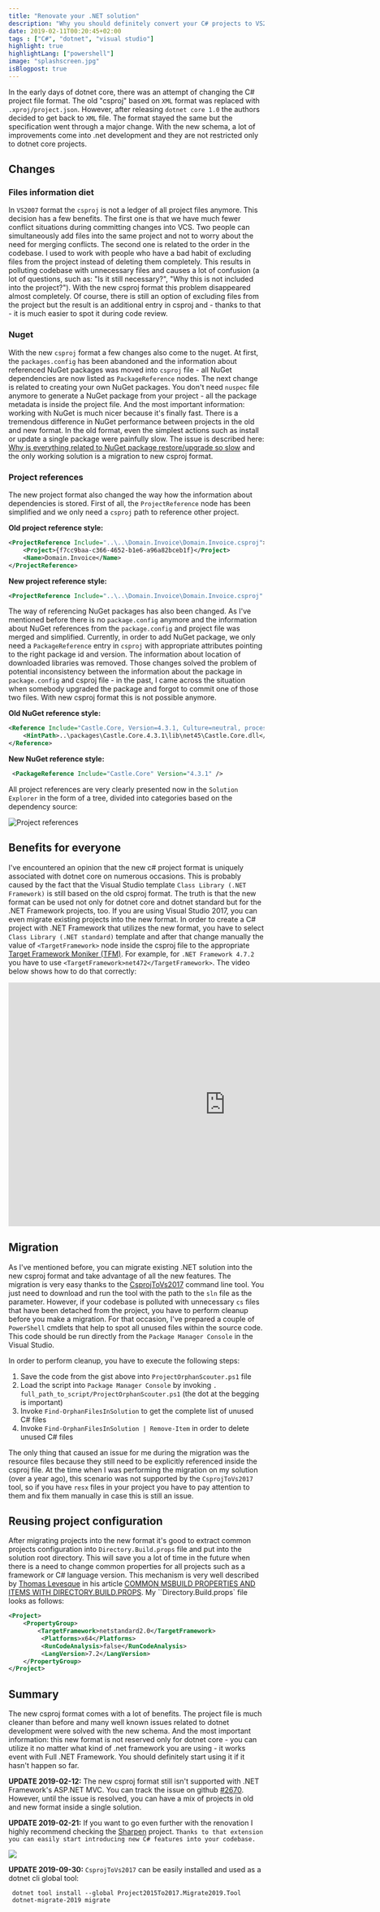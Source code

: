 ```yaml
---
title: "Renovate your .NET solution"
description: "Why you should definitely convert your C# projects to VS2017 format."
date: 2019-02-11T00:20:45+02:00
tags : ["C#", "dotnet", "visual studio"]
highlight: true
highlightLang: ["powershell"]
image: "splashscreen.jpg"
isBlogpost: true
---
```



In the early days of dotnet core, there was an attempt of changing the C# project file format. The old "csproj" based on `XML` format was replaced with  `.xproj/project.json`. However, after releasing `dotnet core 1.0` the authors decided to get back to `XML` file.  The format stayed the same but the specification went through a major change. With the new schema, a lot of improvements come into .net development and they are not restricted only to dotnet core projects.

## Changes

### Files information diet
In `VS2007` format the `csproj` is not a ledger of all project files anymore. This decision has a few benefits. The first one is that we have much fewer conflict situations during committing changes into VCS. Two people can simultaneously add files into the same project and not to worry about the need for merging conflicts. The second one is related to the order in the codebase. I used to work with people who have a bad habit of excluding files from the project instead of deleting them completely. This results in polluting codebase with unnecessary files and causes a lot of confusion (a lot of questions, such as: "Is it still necessary?", "Why this is not included into the project?"). With the new csproj format this problem disappeared almost completely. Of course, there is still an option of excluding files from the project but the result is an additional entry in csproj and - thanks to that - it is much easier to spot it during code review.


### Nuget

With the new `csproj` format a few changes also come to the nuget. At first, the `packages.config` has been abandoned and the information about referenced NuGet packages was moved into `csproj` file - all NuGet dependencies are now listed as `PackageReference` nodes. The next change is related to creating your own NuGet packages. You don't need `nuspec` file anymore to generate a NuGet package from your project - all the package metadata is inside the project file. And the most important information: working with NuGet is much nicer because it's finally fast. There is a tremendous difference in NuGet performance between projects in the old and new format. In the old format, even the simplest actions such as install or update a single package were painfully slow. The issue is described here: [Why is everything related to NuGet package restore/upgrade so slow](https://github.com/NuGet/Home/issues/5805) and the only working solution is a migration to new csproj format. 


### Project references

The new project format also changed the way how the information about dependencies is stored. First of all, the `ProjectReference` node has been simplified and we only need a `csproj` path to reference other project. 


__Old project reference style:__
```xml
<ProjectReference Include="..\..\Domain.Invoice\Domain.Invoice.csproj">
    <Project>{f7cc9baa-c366-4652-b1e6-a96a82bceb1f}</Project>
    <Name>Domain.Invoice</Name>
</ProjectReference>
```

__New project reference style:__

```xml
<ProjectReference Include="..\..\Domain.Invoice\Domain.Invoice.csproj" />
```
The way of referencing NuGet packages has also been changed. As I've mentioned before there is no `package.config` anymore and the information about NuGet references from the `package.config` and project file was merged and simplified. Currently, in order to add NuGet package, we only need a `PackageReference` entry in `csproj` with appropriate attributes pointing to the right package id and version. The information about location of downloaded libraries was removed. Those changes solved the problem of potential inconsistency between the information about the package in `package.config` and csproj file - in the past, I came across the situation when somebody upgraded the package and forgot to commit one of those two files. With new csproj format this is not possible anymore.

__Old NuGet reference style:__

```xml
<Reference Include="Castle.Core, Version=4.3.1, Culture=neutral, processorArchitecture=MSIL">
    <HintPath>..\packages\Castle.Core.4.3.1\lib\net45\Castle.Core.dll</HintPath>
</Reference>
```

__New NuGet reference style:__
```xml
 <PackageReference Include="Castle.Core" Version="4.3.1" />
```

All project references are very clearly presented now in the `Solution Explorer` in the form of a tree, divided into categories based on the dependency source:

![Project references](project_references.jpg)

## Benefits for everyone
I've encountered an opinion that the new c# project format is uniquely associated with dotnet core on numerous occasions. This is probably caused by the fact that the Visual Studio template `Class Library (.NET Framework)` is still based on the old csproj format. The truth is that the new format can be used not only for dotnet core and dotnet standard but for the .NET Framework projects, too. If you are using Visual Studio 2017, you can even migrate existing projects into the new format. In order to create a C# project with .NET Framework that utilizes the new format, you have to select `Class Library (.NET standard)` template and after that change manually the value of `<TargetFramework>` node inside the csproj file to the appropriate [Target Framework Moniker (TFM)](https://docs.microsoft.com/en-us/dotnet/standard/frameworks). For example, for `.NET Framework 4.7.2` you have to use `<TargetFramework>net472</TargetFramework>`. The video below shows how to do that correctly:


<div class="video-container">
<iframe width="853" height="480" src="https://www.youtube.com/embed/QlIZ056vYjw?rel=0" frameborder="0" allow="autoplay; encrypted-media" allowfullscreen></iframe>
</div>

## Migration

As I've mentioned before, you can migrate existing .NET solution into the new csproj format and take advantage of all the new features. The migration is very easy thanks to the [CsprojToVs2017](https://github.com/hvanbakel/CsprojToVs2017) command line tool. You just need to download and run the tool with the path to the `sln` file as the parameter. However, if your codebase is polluted with unnecessary `cs` files that have been detached from the project, you have to perform cleanup before you make a migration. For that occasion, I've prepared a couple of `PowerShell` cmdlets that help to spot all unused files within the source code. This code should be run directly from the `Package Manager Console` in the Visual Studio.

<script src="https://gist.github.com/cezarypiatek/4881ceef6fc8c439ab7611c41133144b.js"></script>

In order to perform cleanup, you have to execute the following steps:

1. Save the code from the gist above into `ProjectOrphanScouter.ps1` file
2. Load the script into `Package Manager Console` by invoking `.  full_path_to_script/ProjectOrphanScouter.ps1` (the dot at the begging is important)
3. Invoke `Find-OrphanFilesInSolution` to get the complete list of unused C# files
4. Invoke `Find-OrphanFilesInSolution | Remove-Item` in order to delete unused C# files

The only thing that caused an issue for me during the migration was the resource files because they still need to be explicitly referenced inside the csproj file. At the time when I was performing the migration on my solution (over a year ago), this scenario was not supported by the `CsprojToVs2017` tool, so if you have `resx` files in your project you have to pay attention to them and fix them manually in case this is still an issue.


## Reusing project configuration
After migrating projects into the new format it's good to extract common projects configuration into `Directory.Build.props` file and put into the solution root directory. This will save you a lot of time in the future when there is a need to change common properties for all projects such as a framework or C# language version. This mechanism is very well described by [Thomas Levesque](https://www.thomaslevesque.com/) in his article  [COMMON MSBUILD PROPERTIES AND ITEMS WITH DIRECTORY.BUILD.PROPS](https://www.thomaslevesque.com/2017/09/18/common-msbuild-properties-and-items-with-directory-build-props/).  My ``Directory.Build.props` file looks as follows:

```xml
<Project>
    <PropertyGroup>
        <TargetFramework>netstandard2.0</TargetFramework>
         <Platforms>x64</Platforms>
         <RunCodeAnalysis>false</RunCodeAnalysis>
         <LangVersion>7.2</LangVersion>
    </PropertyGroup>
</Project>
```



## Summary
The new csproj format comes with a lot of benefits. The project file is much cleaner than before and many well known issues related to dotnet development were solved with the new schema. And the most important information: this new format is not reserved only for dotnet core - you can utilize it no matter what kind of .net framework you are using - it works event with Full .NET Framework. You should definitely start using it if it hasn't happen so far.


__UPDATE 2019-02-12:__  The new csproj format still isn't supported with .NET Framework's ASP.NET MVC. You can track the issue on github [#2670](https://github.com/dotnet/project-system/issues/2670). However, until the issue is resolved, you can have a mix of projects in old and new format inside a single solution.


__UPDATE 2019-02-21:__   If you want to go even further with the renovation I highly recommend checking the [Sharpen](https://github.com/sharpenrocks/Sharpen) project. `Thanks to that extension  you can easily start introducing new C# features into your codebase.`

![](https://raw.githubusercontent.com/ironcev/sharpen/master/images/code-refactoring-on-arbitrary-scale.png)

__UPDATE 2019-09-30:__  `CsprojToVs2017` can be easily installed and used as a dotnet cli global tool:

```shell
 dotnet tool install --global Project2015To2017.Migrate2019.Tool
 dotnet-migrate-2019 migrate
```